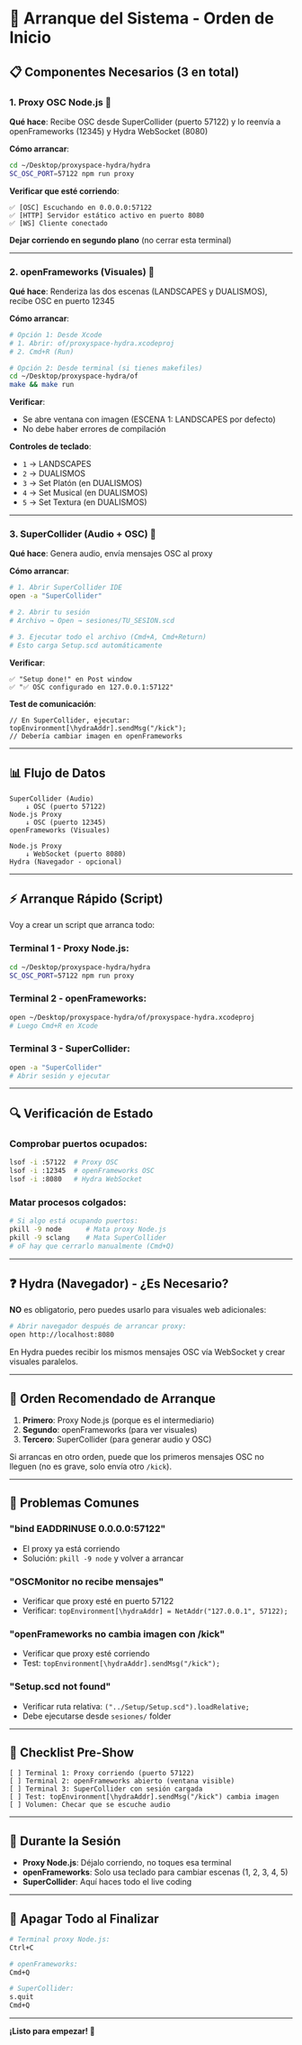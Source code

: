 # 🚀 Arranque del Sistema - Orden de Inicio

## 📋 Componentes Necesarios (3 en total)

### **1. Proxy OSC Node.js** 🔌
**Qué hace**: Recibe OSC desde SuperCollider (puerto 57122) y lo reenvía a openFrameworks (12345) y Hydra WebSocket (8080)

**Cómo arrancar**:
```bash
cd ~/Desktop/proxyspace-hydra/hydra
SC_OSC_PORT=57122 npm run proxy
```

**Verificar que esté corriendo**:
```
✅ [OSC] Escuchando en 0.0.0.0:57122
✅ [HTTP] Servidor estático activo en puerto 8080
✅ [WS] Cliente conectado
```

**Dejar corriendo en segundo plano** (no cerrar esta terminal)

---

### **2. openFrameworks (Visuales)** 🎨
**Qué hace**: Renderiza las dos escenas (LANDSCAPES y DUALISMOS), recibe OSC en puerto 12345

**Cómo arrancar**:
```bash
# Opción 1: Desde Xcode
# 1. Abrir: of/proxyspace-hydra.xcodeproj
# 2. Cmd+R (Run)

# Opción 2: Desde terminal (si tienes makefiles)
cd ~/Desktop/proxyspace-hydra/of
make && make run
```

**Verificar**:
- Se abre ventana con imagen (ESCENA 1: LANDSCAPES por defecto)
- No debe haber errores de compilación

**Controles de teclado**:
- `1` → LANDSCAPES
- `2` → DUALISMOS
- `3` → Set Platón (en DUALISMOS)
- `4` → Set Musical (en DUALISMOS)
- `5` → Set Textura (en DUALISMOS)

---

### **3. SuperCollider (Audio + OSC)** 🎵
**Qué hace**: Genera audio, envía mensajes OSC al proxy

**Cómo arrancar**:
```bash
# 1. Abrir SuperCollider IDE
open -a "SuperCollider"

# 2. Abrir tu sesión
# Archivo → Open → sesiones/TU_SESION.scd

# 3. Ejecutar todo el archivo (Cmd+A, Cmd+Return)
# Esto carga Setup.scd automáticamente
```

**Verificar**:
```
✅ "Setup done!" en Post window
✅ "✅ OSC configurado en 127.0.0.1:57122"
```

**Test de comunicación**:
```supercollider
// En SuperCollider, ejecutar:
topEnvironment[\hydraAddr].sendMsg("/kick");
// Debería cambiar imagen en openFrameworks
```

---

## 📊 Flujo de Datos

```
SuperCollider (Audio)
    ↓ OSC (puerto 57122)
Node.js Proxy
    ↓ OSC (puerto 12345)
openFrameworks (Visuales)

Node.js Proxy
    ↓ WebSocket (puerto 8080)
Hydra (Navegador - opcional)
```

---

## ⚡ Arranque Rápido (Script)

Voy a crear un script que arranca todo:

### **Terminal 1** - Proxy Node.js:
```bash
cd ~/Desktop/proxyspace-hydra/hydra
SC_OSC_PORT=57122 npm run proxy
```

### **Terminal 2** - openFrameworks:
```bash
open ~/Desktop/proxyspace-hydra/of/proxyspace-hydra.xcodeproj
# Luego Cmd+R en Xcode
```

### **Terminal 3** - SuperCollider:
```bash
open -a "SuperCollider"
# Abrir sesión y ejecutar
```

---

## 🔍 Verificación de Estado

### **Comprobar puertos ocupados**:
```bash
lsof -i :57122  # Proxy OSC
lsof -i :12345  # openFrameworks OSC
lsof -i :8080   # Hydra WebSocket
```

### **Matar procesos colgados**:
```bash
# Si algo está ocupando puertos:
pkill -9 node      # Mata proxy Node.js
pkill -9 sclang    # Mata SuperCollider
# oF hay que cerrarlo manualmente (Cmd+Q)
```

---

## ❓ Hydra (Navegador) - ¿Es Necesario?

**NO** es obligatorio, pero puedes usarlo para visuales web adicionales:

```bash
# Abrir navegador después de arrancar proxy:
open http://localhost:8080
```

En Hydra puedes recibir los mismos mensajes OSC vía WebSocket y crear visuales paralelos.

---

## 🎯 Orden Recomendado de Arranque

1. **Primero**: Proxy Node.js (porque es el intermediario)
2. **Segundo**: openFrameworks (para ver visuales)
3. **Tercero**: SuperCollider (para generar audio y OSC)

Si arrancas en otro orden, puede que los primeros mensajes OSC no lleguen (no es grave, solo envía otro `/kick`).

---

## 🚨 Problemas Comunes

### **"bind EADDRINUSE 0.0.0.0:57122"**
- El proxy ya está corriendo
- Solución: `pkill -9 node` y volver a arrancar

### **"OSCMonitor no recibe mensajes"**
- Verificar que proxy esté en puerto 57122
- Verificar: `topEnvironment[\hydraAddr] = NetAddr("127.0.0.1", 57122);`

### **"openFrameworks no cambia imagen con /kick"**
- Verificar que proxy esté corriendo
- Test: `topEnvironment[\hydraAddr].sendMsg("/kick");`

### **"Setup.scd not found"**
- Verificar ruta relativa: `("../Setup/Setup.scd").loadRelative;`
- Debe ejecutarse desde `sesiones/` folder

---

## 📝 Checklist Pre-Show

```
[ ] Terminal 1: Proxy corriendo (puerto 57122)
[ ] Terminal 2: openFrameworks abierto (ventana visible)
[ ] Terminal 3: SuperCollider con sesión cargada
[ ] Test: topEnvironment[\hydraAddr].sendMsg("/kick") cambia imagen
[ ] Volumen: Checar que se escuche audio
```

---

## 🎵 Durante la Sesión

- **Proxy Node.js**: Déjalo corriendo, no toques esa terminal
- **openFrameworks**: Solo usa teclado para cambiar escenas (1, 2, 3, 4, 5)
- **SuperCollider**: Aquí haces todo el live coding

---

## 🛑 Apagar Todo al Finalizar

```bash
# Terminal proxy Node.js:
Ctrl+C

# openFrameworks:
Cmd+Q

# SuperCollider:
s.quit
Cmd+Q
```

---

**¡Listo para empezar! 🚀**
